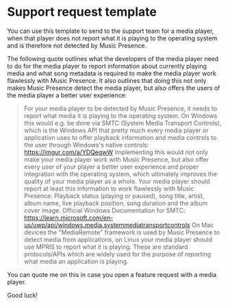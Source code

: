 # Support request template

You can use this template to send to the support team for a media player,
when that player does not report what it is playing to the operating system
and is therefore not detected by Music Presence.

The following quote outlines what the developers of the media player need to do
for the media player to report information about currently playing media
and what song metadata is required to make the media player
work flawlessly with Music Presence.
It also outlines that doing this not only
makes Music Presence detect the media player,
but also offers the users of the media player a better user experience:

> For your media player to be detected by Music Presence, it needs to report what media it is playing to the operating system. On Windows this would e.g. be done via SMTC (System Media Transport Controls), which is the Windows API that pretty much every media player or application uses to offer playback information and media controls to the user through Windows's native controls: https://imgur.com/a/YDQegwW Implementing this would not only make your media player work with Music Presence, but also offer every user of your player a better user experience and proper integration with the operating system, which ultimately improves the quality of your media player as a whole. Your media player should report at least this information to work flawlessly with Music Presence: Playback status (playing or paused), song title, artist, album name, live playback position, song duration and the album cover image. Official Windows Documentation for SMTC: https://learn.microsoft.com/en-us/uwp/api/windows.media.systemmediatransportcontrols On Mac devices the "MediaRemote" framework is used by Music Presence to detect media from applications, on Linux your media player should use MPRIS to report what it is playing. These are standard protocols/APIs which are widely used for the purpose of reporting what media an application is playing.

You can quote me on this in case you open a feature request with a media player.

Good luck!
